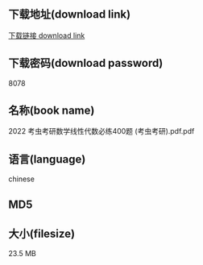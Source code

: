 ## 下载地址(download link)
[下载链接 download link](https://tutu365.netlify.app/?s=2022+%E8%80%83%E8%99%AB%E8%80%83%E7%A0%94%E6%95%B0%E5%AD%A6%E7%BA%BF%E6%80%A7%E4%BB%A3%E6%95%B0%E5%BF%85%E7%BB%83400%E9%A2%98+%28%E8%80%83%E8%99%AB%E8%80%83%E7%A0%94%29.pdf)

## 下载密码(download password)
8078

## 名称(book name)
2022 考虫考研数学线性代数必练400题 (考虫考研).pdf.pdf

## 语言(language)
chinese

## MD5


## 大小(filesize)
23.5 MB
